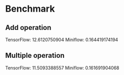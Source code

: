 # Benchmark

## Add operation

TensorFlow: 12.6120750904
Miniflow: 0.164419174194

## Multiple operation

TensorFlow: 11.5093388557
Miniflow: 0.161691904068
